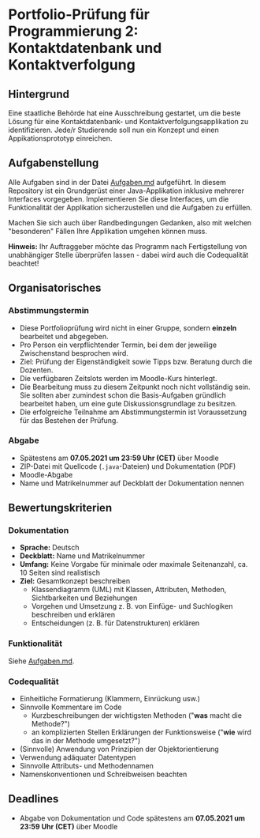 # Portfolio-Prüfung für Programmierung 2: Kontaktdatenbank und Kontaktverfolgung

## Hintergrund
Eine staatliche Behörde hat eine Ausschreibung gestartet, um die beste Lösung für eine Kontaktdatenbank- und Kontaktverfolgungsapplikation zu identifizieren. Jede/r Studierende soll nun ein Konzept und einen Appikationsprototyp einreichen.

## Aufgabenstellung
Alle Aufgaben sind in der Datei [Aufgaben.md](Aufgaben.md) aufgeführt.
In diesem Repository ist ein Grundgerüst einer Java-Applikation inklusive mehrerer Interfaces vorgegeben.
Implementieren Sie diese Interfaces, um die Funktionalität der Applikation sicherzustellen und die Aufgaben zu erfüllen.

Machen Sie sich auch über Randbedingungen Gedanken, also mit welchen "besonderen" Fällen Ihre Applikation umgehen können muss.

**Hinweis:** Ihr Auftraggeber möchte das Programm nach Fertigstellung von unabhängiger Stelle überprüfen lassen - dabei wird auch die Codequalität beachtet!

## Organisatorisches

### Abstimmungstermin
- Diese Portfolioprüfung wird nicht in einer Gruppe, sondern **einzeln** bearbeitet und abgegeben.
- Pro Person ein verpflichtender Termin, bei dem der jeweilige Zwischenstand besprochen wird.
- Ziel: Prüfung der Eigenständigkeit sowie Tipps bzw. Beratung durch die Dozenten.
- Die verfügbaren Zeitslots werden im Moodle-Kurs hinterlegt.
- Die Bearbeitung muss zu diesem Zeitpunkt noch nicht vollständig sein. Sie sollten aber zumindest schon die Basis-Aufgaben gründlich bearbeitet haben, um eine gute Diskussionsgrundlage zu besitzen.
- Die erfolgreiche Teilnahme am Abstimmungstermin ist Voraussetzung für das Bestehen der Prüfung.

### Abgabe
- Spätestens am **07.05.2021 um 23:59 Uhr (CET)** über Moodle
- ZIP-Datei mit Quellcode (`.java`-Dateien) und Dokumentation (PDF)
- Moodle-Abgabe
- Name und Matrikelnummer auf Deckblatt der Dokumentation nennen

## Bewertungskriterien

### Dokumentation
- **Sprache:** Deutsch
- **Deckblatt:** Name und Matrikelnummer
- **Umfang:** Keine Vorgabe für minimale oder maximale Seitenanzahl, ca. 10 Seiten sind realistisch
- **Ziel:** Gesamtkonzept beschreiben
  - Klassendiagramm (UML) mit Klassen, Attributen, Methoden, Sichtbarkeiten und Beziehungen
  - Vorgehen und Umsetzung z. B. von Einfüge- und Suchlogiken beschreiben und erklären
  - Entscheidungen (z. B. für Datenstrukturen) erklären

### Funktionalität
Siehe [Aufgaben.md](Aufgaben.md).

### Codequalität
- Einheitliche Formatierung (Klammern, Einrückung usw.)
- Sinnvolle Kommentare im Code
  - Kurzbeschreibungen der wichtigsten Methoden ("**was** macht die Methode?")
  - an komplizierten Stellen Erklärungen der Funktionsweise ("**wie** wird das in der Methode umgesetzt?")
- (Sinnvolle) Anwendung von Prinzipien der Objektorientierung
- Verwendung adäquater Datentypen
- Sinnvolle Attributs- und Methodennamen
- Namenskonventionen und Schreibweisen beachten


## Deadlines
- Abgabe von Dokumentation und Code spätestens am **07.05.2021 um 23:59 Uhr (CET)** über Moodle
